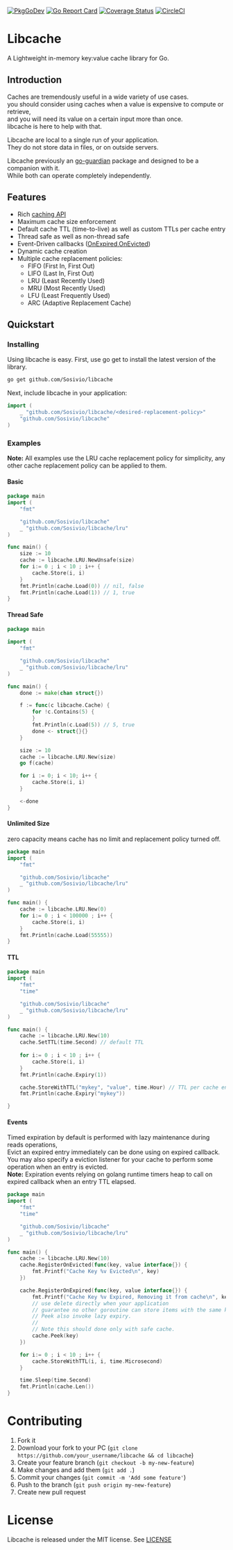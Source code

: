 [![PkgGoDev](https://pkg.go.dev/badge/github.com/Sosivio/libcache@v1.0.0)](https://pkg.go.dev/github.com/Sosivio/libcache@v1.0.0)
[![Go Report Card](https://goreportcard.com/badge/github.com/Sosivio/libcache)](https://goreportcard.com/report/github.com/Sosivio/libcache)
[![Coverage Status](https://coveralls.io/repos/github/Sosivio/libcache/badge.svg?branch=master)](https://coveralls.io/github/Sosivio/libcache?branch=master)
[![CircleCI](https://circleci.com/gh/Sosivio/libcache/tree/master.svg?style=svg)](https://circleci.com/gh/Sosivio/libcache/tree/master)

# Libcache
A Lightweight in-memory key:value cache library for Go. 

## Introduction 
Caches are tremendously useful in a wide variety of use cases.<br>
you should consider using caches when a value is expensive to compute or retrieve,<br>
and you will need its value on a certain input more than once.<br>
libcache is here to help with that.

Libcache are local to a single run of your application.<br>
They do not store data in files, or on outside servers.

Libcache previously an [go-guardian](https://github.com/Sosivio/go-guardian) package and designed to be a companion with it.<br>
While both can operate completely independently.<br>


## Features
- Rich [caching API](https://pkg.go.dev/github.com/Sosivio/libcache@v1.0.0#Cache)
- Maximum cache size enforcement
- Default cache TTL (time-to-live) as well as custom TTLs per cache entry
- Thread safe as well as non-thread safe
- Event-Driven callbacks ([OnExpired](https://pkg.go.dev/github.com/Sosivio/libcache@v1.0.0#Cache),[OnEvicted](https://pkg.go.dev/github.com/Sosivio/libcache@v1.0.0#Cache))
- Dynamic cache creation
- Multiple cache replacement policies:
  - FIFO (First In, First Out)
  - LIFO (Last In, First Out)
  - LRU (Least Recently Used)
  - MRU (Most Recently Used)
  - LFU (Least Frequently Used)
  - ARC (Adaptive Replacement Cache)

## Quickstart 
### Installing 
Using libcache is easy. First, use go get to install the latest version of the library.

```sh
go get github.com/Sosivio/libcache
```
Next, include libcache in your application:
```go
import (
    _ "github.com/Sosivio/libcache/<desired-replacement-policy>"
    "github.com/Sosivio/libcache"
)
```

### Examples
**Note:** All examples use the LRU cache replacement policy for simplicity, any other cache replacement policy can be applied to them.
#### Basic 
```go
package main 
import (
    "fmt" 

    "github.com/Sosivio/libcache"
    _ "github.com/Sosivio/libcache/lru"
)

func main() {
    size := 10
    cache := libcache.LRU.NewUnsafe(size)
    for i:= 0 ; i < 10 ; i++ {
        cache.Store(i, i)
    }
    fmt.Println(cache.Load(0)) // nil, false  
    fmt.Println(cache.Load(1)) // 1, true
}
```

#### Thread Safe 
```go
package main

import (
	"fmt"

	"github.com/Sosivio/libcache"
	_ "github.com/Sosivio/libcache/lru"
)

func main() {
	done := make(chan struct{})

	f := func(c libcache.Cache) {
		for !c.Contains(5) {
		}
		fmt.Println(c.Load(5)) // 5, true
		done <- struct{}{}
	}

	size := 10
	cache := libcache.LRU.New(size)
	go f(cache)

	for i := 0; i < 10; i++ {
		cache.Store(i, i)
	}

	<-done
}
```
#### Unlimited Size
zero capacity means cache has no limit and replacement policy turned off.
```go
package main 
import (
    "fmt" 

    "github.com/Sosivio/libcache"
    _ "github.com/Sosivio/libcache/lru"
)

func main() {
	cache := libcache.LRU.New(0)
    for i:= 0 ; i < 100000 ; i++ {
        cache.Store(i, i)
    }
	fmt.Println(cache.Load(55555))
}
```
#### TTL
```go
package main 
import (
	"fmt"
	"time"

	"github.com/Sosivio/libcache"
	_ "github.com/Sosivio/libcache/lru"
)

func main() {
	cache := libcache.LRU.New(10)
	cache.SetTTL(time.Second) // default TTL 
	
	for i:= 0 ; i < 10 ; i++ {
        cache.Store(i, i)
	}
	fmt.Println(cache.Expiry(1))

	cache.StoreWithTTL("mykey", "value", time.Hour) // TTL per cache entry 
	fmt.Println(cache.Expiry("mykey"))

}
```

#### Events 
Timed expiration by default is performed with lazy maintenance during reads operations,<br>
Evict an expired entry immediately can be done using on expired callback.<br>
You may also specify a eviction listener for your cache to perform some operation when an entry is evicted.<br>
**Note:** Expiration events relying on golang runtime timers heap to call on expired callback when an entry TTL elapsed.
```go
package main 
import (
	"fmt"
	"time"

	"github.com/Sosivio/libcache"
	_ "github.com/Sosivio/libcache/lru"
)

func main() {
	cache := libcache.LRU.New(10)
	cache.RegisterOnEvicted(func(key, value interface{}) {
		fmt.Printf("Cache Key %v Evicted\n", key)
	})

	cache.RegisterOnExpired(func(key, value interface{}) {
		fmt.Printf("Cache Key %v Expired, Removing it from cache\n", key)
		// use delete directly when your application 
		// guarantee no other goroutine can store items with the same key.
		// Peek also invoke lazy expiry. 
		// 
		// Note this should done only with safe cache.
		cache.Peek(key) 
	})	

	for i:= 0 ; i < 10 ; i++ {
        cache.StoreWithTTL(i, i, time.Microsecond)
	}

	time.Sleep(time.Second)
	fmt.Println(cache.Len())
}
```

# Contributing
1. Fork it
2. Download your fork to your PC (`git clone https://github.com/your_username/libcache && cd libcache`)
3. Create your feature branch (`git checkout -b my-new-feature`)
4. Make changes and add them (`git add .`)
5. Commit your changes (`git commit -m 'Add some feature'`)
6. Push to the branch (`git push origin my-new-feature`)
7. Create new pull request

# License
Libcache is released under the MIT license. See [LICENSE](https://github.com/Sosivio/libcache/blob/master/LICENSE)